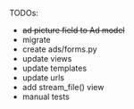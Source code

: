 TODOs:
- ~~ad picture field to Ad model~~
- migrate
- create ads/forms.py
- update views
- update templates
- update urls
- add stream_file() view
- manual tests


